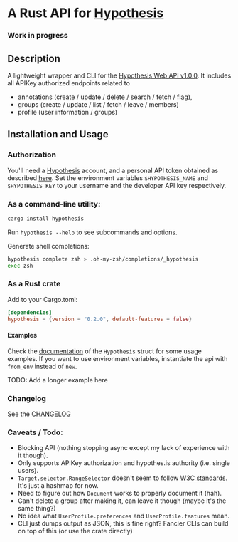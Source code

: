 # A Rust API for [Hypothesis](https://web.hypothes.is/)
### Work in progress

## Description
A lightweight wrapper and CLI for the [Hypothesis Web API v1.0.0](https://h.readthedocs.io/en/latest/api-reference/v1/). 
It includes all APIKey authorized endpoints related to 
* annotations (create / update / delete / search / fetch / flag), 
* groups (create / update / list / fetch / leave / members) 
* profile (user information / groups)

## Installation and Usage
### Authorization
You'll need a [Hypothesis](https://hypothes.is) account, and a personal API token obtained as described [here](https://h.readthedocs.io/en/latest/api/authorization/). 
Set the environment variables `$HYPOTHESIS_NAME` and `$HYPOTHESIS_KEY` to your username and the developer API key respectively.

### As a command-line utility:
```bash
cargo install hypothesis
```
Run `hypothesis --help` to see subcommands and options.

Generate shell completions:
```bash
hypothesis complete zsh > .oh-my-zsh/completions/_hypothesis
exec zsh
```

### As a Rust crate
Add to your Cargo.toml:
```toml
[dependencies]
hypothesis = {version = "0.2.0", default-features = false}
```

#### Examples
Check the [documentation](https://docs.rs/crate/hypothesis) of the `Hypothesis` struct for some usage examples.
If you want to use environment variables, instantiate the api with `from_env` instead of `new`.

TODO: Add a longer example here

### Changelog
See the [CHANGELOG](CHANGELOG.md)

### Caveats / Todo:
- Blocking API (nothing stopping async except my lack of experience with it though).
- Only supports APIKey authorization and hypothes.is authority (i.e. single users).
- `Target.selector.RangeSelector` doesn't seem to follow [W3C standards](https://www.w3.org/TR/annotation-model/#range-selector). It's just a hashmap for now.
- Need to figure out how `Document` works to properly document it (hah).
- Can't delete a group after making it, can leave it though (maybe it's the same thing?)
- No idea what `UserProfile.preferences` and `UserProfile.features` mean.
- CLI just dumps output as JSON, this is fine right? Fancier CLIs can build on top of this (or use the crate directly)
 